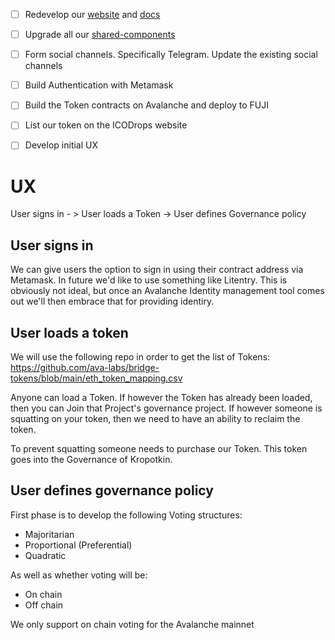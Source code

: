 - [ ] Redevelop our [website](https://github.com/kudoo-cloud/website) and [docs](https://github.com/kudoo-cloud/docs)
- [ ] Upgrade all our [shared-components](https://github.com/kudoo-cloud/shared-components)
- [ ] Form social channels. Specifically Telegram. Update the existing social channels
- [ ] Build Authentication with Metamask
- [ ] Build the Token contracts on Avalanche and deploy to FUJI
- [ ] List our token on the ICODrops website
- [ ] Develop initial UX


# UX
User signs in - > User loads a Token -> User defines Governance policy

## User signs in
We can give users the option to sign in using their contract address via Metamask. In future we'd like to use something like Litentry. This is obviously not ideal, but once an Avalanche Identity management tool comes out we'll then embrace that for providing identiry.

## User loads a token
We will use the following repo in order to get the list of Tokens:
https://github.com/ava-labs/bridge-tokens/blob/main/eth_token_mapping.csv

Anyone can load a Token. If however the Token has already been loaded, then you can Join that Project's governance project. If however someone is squatting on your token, then we need to have an ability to reclaim the token. 

To prevent squatting someone needs to purchase our Token. This token goes into the Governance of Kropotkin.

## User defines governance policy
First phase is to develop the following Voting structures:
* Majoritarian
* Proportional (Preferential)
* Quadratic

As well as whether voting will be:
* On chain
* Off chain

We only support on chain voting for the Avalanche mainnet


